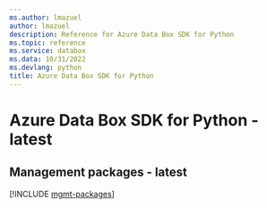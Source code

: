 ```yaml
---
ms.author: lmazuel
author: lmazuel
description: Reference for Azure Data Box SDK for Python
ms.topic: reference
ms.service: databox
ms.data: 10/31/2022
ms.devlang: python
title: Azure Data Box SDK for Python
---
```

# Azure Data Box SDK for Python - latest

## Management packages - latest
[!INCLUDE [mgmt-packages](data-box-mgmt-index.md)]